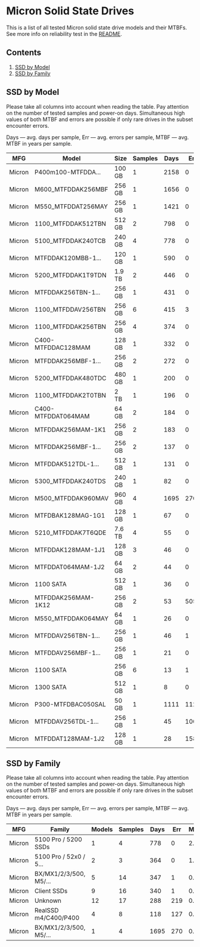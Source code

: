 Micron Solid State Drives
=========================

This is a list of all tested Micron solid state drive models and their MTBFs. See
more info on reliability test in the [README](https://github.com/bsdhw/SMART).

Contents
--------

1. [ SSD by Model  ](#ssd-by-model)
2. [ SSD by Family ](#ssd-by-family)

SSD by Model
------------

Please take all columns into account when reading the table. Pay attention on the
number of tested samples and power-on days. Simultaneous high values of both MTBF
and errors are possible if only rare drives in the subset encounter errors.

Days — avg. days per sample,
Err  — avg. errors per sample,
MTBF — avg. MTBF in years per sample.

| MFG       | Model              | Size   | Samples | Days  | Err   | MTBF |
|-----------|--------------------|--------|---------|-------|-------|------|
| Micron    | P400m100-MTFDDA... | 100 GB | 1       | 2158  | 0     | 5.91   |
| Micron    | M600_MTFDDAK256MBF | 256 GB | 1       | 1656  | 0     | 4.54   |
| Micron    | M550_MTFDDAT256MAY | 256 GB | 1       | 1421  | 0     | 3.89   |
| Micron    | 1100_MTFDDAK512TBN | 512 GB | 2       | 798   | 0     | 2.19   |
| Micron    | 5100_MTFDDAK240TCB | 240 GB | 4       | 778   | 0     | 2.13   |
| Micron    | MTFDDAK120MBB-1... | 120 GB | 1       | 590   | 0     | 1.62   |
| Micron    | 5200_MTFDDAK1T9TDN | 1.9 TB | 2       | 446   | 0     | 1.22   |
| Micron    | MTFDDAK256TBN-1... | 256 GB | 1       | 431   | 0     | 1.18   |
| Micron    | 1100_MTFDDAV256TBN | 256 GB | 6       | 415   | 3     | 1.08   |
| Micron    | 1100_MTFDDAK256TBN | 256 GB | 4       | 374   | 0     | 1.03   |
| Micron    | C400-MTFDDAC128MAM | 128 GB | 1       | 332   | 0     | 0.91   |
| Micron    | MTFDDAK256MBF-1... | 256 GB | 2       | 272   | 0     | 0.75   |
| Micron    | 5200_MTFDDAK480TDC | 480 GB | 1       | 200   | 0     | 0.55   |
| Micron    | 1100_MTFDDAK2T0TBN | 2 TB   | 1       | 196   | 0     | 0.54   |
| Micron    | C400-MTFDDAT064MAM | 64 GB  | 2       | 184   | 0     | 0.51   |
| Micron    | MTFDDAK256MAM-1K1  | 256 GB | 2       | 183   | 0     | 0.50   |
| Micron    | MTFDDAK256MBF-1... | 256 GB | 2       | 137   | 0     | 0.38   |
| Micron    | MTFDDAK512TDL-1... | 512 GB | 1       | 131   | 0     | 0.36   |
| Micron    | 5300_MTFDDAK240TDS | 240 GB | 1       | 82    | 0     | 0.23   |
| Micron    | M500_MTFDDAK960MAV | 960 GB | 4       | 1695  | 270   | 0.19   |
| Micron    | MTFDBAK128MAG-1G1  | 128 GB | 1       | 67    | 0     | 0.19   |
| Micron    | 5210_MTFDDAK7T6QDE | 7.6 TB | 4       | 55    | 0     | 0.15   |
| Micron    | MTFDDAK128MAM-1J1  | 128 GB | 3       | 46    | 0     | 0.13   |
| Micron    | MTFDDAT064MAM-1J2  | 64 GB  | 2       | 44    | 0     | 0.12   |
| Micron    | 1100 SATA          | 512 GB | 1       | 36    | 0     | 0.10   |
| Micron    | MTFDDAK256MAM-1K12 | 256 GB | 2       | 53    | 505   | 0.07   |
| Micron    | M550_MTFDDAK064MAY | 64 GB  | 1       | 26    | 0     | 0.07   |
| Micron    | MTFDDAV256TBN-1... | 256 GB | 1       | 46    | 1     | 0.06   |
| Micron    | MTFDDAV256MBF-1... | 256 GB | 1       | 21    | 0     | 0.06   |
| Micron    | 1100 SATA          | 256 GB | 6       | 13    | 1     | 0.03   |
| Micron    | 1300 SATA          | 512 GB | 1       | 8     | 0     | 0.02   |
| Micron    | P300-MTFDBAC050SAL | 50 GB  | 1       | 1111  | 1122  | 0.00   |
| Micron    | MTFDDAV256TDL-1... | 256 GB | 1       | 45    | 1008  | 0.00   |
| Micron    | MTFDDAT128MAM-1J2  | 128 GB | 1       | 28    | 1587  | 0.00   |

SSD by Family
-------------

Please take all columns into account when reading the table. Pay attention on the
number of tested samples and power-on days. Simultaneous high values of both MTBF
and errors are possible if only rare drives in the subset encounter errors.

Days — avg. days per sample,
Err  — avg. errors per sample,
MTBF — avg. MTBF in years per sample.

| MFG       | Family                 | Models | Samples | Days  | Err   | MTBF |
|-----------|------------------------|--------|---------|-------|-------|------|
| Micron    | 5100 Pro / 5200 SSDs   | 1      | 4       | 778   | 0     | 2.13   |
| Micron    | 5100 Pro / 52x0 / 5... | 2      | 3       | 364   | 0     | 1.00   |
| Micron    | BX/MX1/2/3/500, M5/... | 5      | 14      | 347   | 1     | 0.95   |
| Micron    | Client SSDs            | 9      | 16      | 340   | 1     | 0.91   |
| Micron    | Unknown                | 12     | 17      | 288   | 219   | 0.60   |
| Micron    | RealSSD m4/C400/P400   | 4      | 8       | 118   | 127   | 0.31   |
| Micron    | BX/MX1/2/3/500, M5/... | 1      | 4       | 1695  | 270   | 0.19   |
